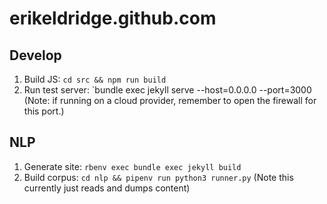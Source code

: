 # erikeldridge.github.com

## Develop

1. Build JS: `cd src && npm run build`
1. Run test server: `bundle exec jekyll serve --host=0.0.0.0 --port=3000
   (Note: if running on a cloud provider, remember to open the firewall
   for this port.)

## NLP

1. Generate site: `rbenv exec bundle exec jekyll build`
1. Build corpus: `cd nlp && pipenv run python3 runner.py` (Note this currently just reads and dumps content)

